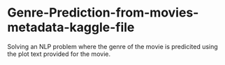 # Genre-Prediction-from-movies-metadata-kaggle-file
Solving an NLP problem where the genre of the movie is predicited using the plot text provided for the movie.
